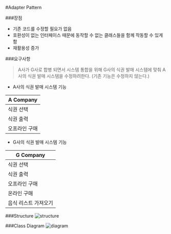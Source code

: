 #Adapter Pattern

###장점
* 기존 코드를 수정할 필요가 없음
* 호환성이 없는 인터페이스 때문에 동작할 수 없는 클래스들을 함께 작동할 수 있게 함
* 재활용성 증가

###요구사항
> A사가 G사로 합병 되면서 시스템 통합을 위해 G사의 식권 발매 시스템에 맞춰 A사의 식권 발매 시스템을 수정하려한다. (기존 기능은 수정하지 않는다.)

* A사의 식권 발매 시스템 기능

| A Company    |
| -------------|
| 식권 선택     |
| 식권 출력     |
| 오프라인 구매  |

* G사의 식권 발매 시스템 기능

| G Company    |
| -------------|
| 식권 선택     |
| 식권 출력     |
| 오프라인 구매  |
| 온라인 구매  |
| 음식 리스트 가져오기 |


###Structure
![structure](https://upload.wikimedia.org/wikipedia/commons/d/d7/ObjectAdapter.png)

###Class Diagram
![diagram](https://github.com/ShinMyeongJi/Images/blob/master/designpattern/Adapter%20.PNG?raw=true)
